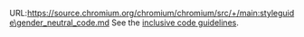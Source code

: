 URL:https://source.chromium.org/chromium/chromium/src/+/main:styleguide\gender_neutral_code.md
See the [inclusive code guidelines](inclusive_code.md#gender_neutral).
